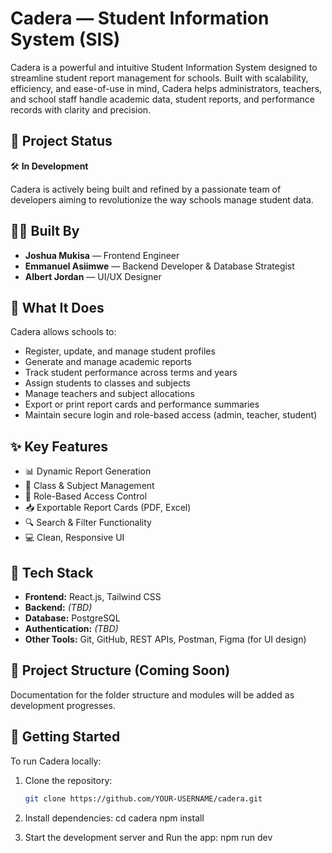 # Cadera — Student Information System (SIS)

Cadera is a powerful and intuitive Student Information System designed to streamline student report management for schools. Built with scalability, efficiency, and ease-of-use in mind, Cadera helps administrators, teachers, and school staff handle academic data, student reports, and performance records with clarity and precision.

## 🚀 Project Status

🛠️ **In Development**

Cadera is actively being built and refined by a passionate team of developers aiming to revolutionize the way schools manage student data.

## 👨‍💻 Built By

- **Joshua Mukisa** — Frontend Engineer
- **Emmanuel Asiimwe** — Backend Developer & Database Strategist  
- **Albert Jordan** — UI/UX Designer   

## 🏫 What It Does

Cadera allows schools to:
- Register, update, and manage student profiles
- Generate and manage academic reports
- Track student performance across terms and years
- Assign students to classes and subjects
- Manage teachers and subject allocations
- Export or print report cards and performance summaries
- Maintain secure login and role-based access (admin, teacher, student)

## ✨ Key Features

- 📊 Dynamic Report Generation
- 🏫 Class & Subject Management
- 🔐 Role-Based Access Control
- 📥 Exportable Report Cards (PDF, Excel)
- 🔍 Search & Filter Functionality
- 💻 Clean, Responsive UI

## 🧱 Tech Stack

- **Frontend:** React.js, Tailwind CSS  
- **Backend:** *(TBD)*  
- **Database:** PostgreSQL
- **Authentication:** *(TBD)*    
- **Other Tools:** Git, GitHub, REST APIs, Postman, Figma (for UI design)

## 📂 Project Structure (Coming Soon)

Documentation for the folder structure and modules will be added as development progresses.

## 📌 Getting Started

To run Cadera locally:

1. Clone the repository:

   ```bash
   git clone https://github.com/YOUR-USERNAME/cadera.git
2. Install dependencies:
cd cadera
npm install
3. Start the development server and Run the app:
npm run dev
